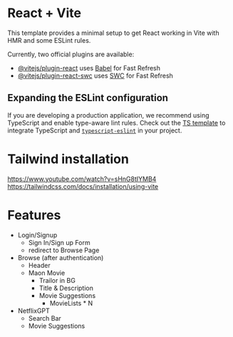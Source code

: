 # React + Vite

This template provides a minimal setup to get React working in Vite with HMR and some ESLint rules.

Currently, two official plugins are available:

- [@vitejs/plugin-react](https://github.com/vitejs/vite-plugin-react/blob/main/packages/plugin-react/README.md) uses [Babel](https://babeljs.io/) for Fast Refresh
- [@vitejs/plugin-react-swc](https://github.com/vitejs/vite-plugin-react-swc) uses [SWC](https://swc.rs/) for Fast Refresh

## Expanding the ESLint configuration

If you are developing a production application, we recommend using TypeScript and enable type-aware lint rules. Check out the [TS template](https://github.com/vitejs/vite/tree/main/packages/create-vite/template-react-ts) to integrate TypeScript and [`typescript-eslint`](https://typescript-eslint.io) in your project.

# Tailwind installation
https://www.youtube.com/watch?v=sHnG8tIYMB4
https://tailwindcss.com/docs/installation/using-vite


# Features
- Login/Signup
    - Sign In/Sign up Form
    - redirect to Browse Page
- Browse (after authentication)
    - Header
    - Maon Movie
        - Trailor in BG
        - Title & Description
        - Movie Suggestions
            - MovieLists * N
- NetflixGPT
    - Search Bar
    - Movie Suggestions